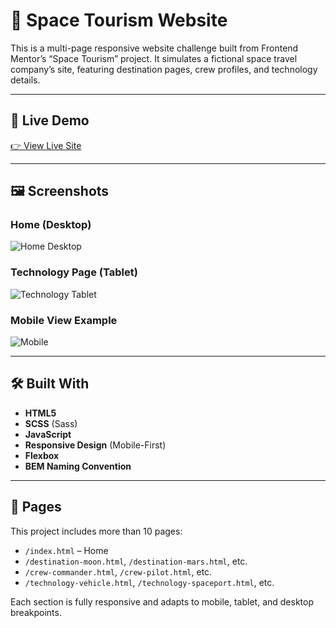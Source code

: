 # 🚀 Space Tourism Website

This is a multi-page responsive website challenge built from Frontend Mentor’s “Space Tourism” project. It simulates a fictional space travel company’s site, featuring destination pages, crew profiles, and technology details.

---

## 🔗 Live Demo

[👉 View Live Site](https://your-live-site-link.com)

---

## 🖼️ Screenshots

### Home (Desktop)
![Home Desktop](./starter-code/assets/screenshots/Screenshot%202025-05-16%20120252.png)

### Technology Page (Tablet)
![Technology Tablet](./starter-code/assets/screenshots/Screenshot%202025-05-16%20120409.png)

### Mobile View Example
![Mobile](./starter-code/assets/screenshots/Screenshot%202025-05-16%20123247.png)

---

## 🛠️ Built With

- **HTML5**
- **SCSS** (Sass)
- **JavaScript**
- **Responsive Design** (Mobile-First)
- **Flexbox**
- **BEM Naming Convention**

---

## 📄 Pages

This project includes more than 10 pages:

- `/index.html` – Home
- `/destination-moon.html`, `/destination-mars.html`, etc.
- `/crew-commander.html`, `/crew-pilot.html`, etc.
- `/technology-vehicle.html`, `/technology-spaceport.html`, etc.

Each section is fully responsive and adapts to mobile, tablet, and desktop breakpoints.